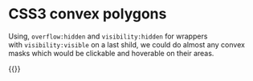 # CSS3 convex polygons

Using, `overflow:hidden` and `visibility:hidden` for wrappers with `visibility:visible` on a last shild, we could do almost any convex masks which would be clickable and hoverable on their areas.

{{<Partial src="polygons.html" />}}
